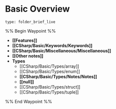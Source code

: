 # Basic Overview
 
```ccard
type: folder_brief_live
```
 
%% Begin Waypoint %%
- **[[Features]]**
- **[[CSharp/Basic/Keywords/Keywords]]**
- **[[CSharp/Basic/Miscellaneous/Miscellaneous]]**
- **[[Other notes]]**
- **Types**
	- [[CSharp/Basic/Types/array]]
	- [[CSharp/Basic/Types/enum]]
	- **[[CSharp/Basic/Types/Notes/Notes]]**
	- **[[null]]**
	- [[CSharp/Basic/Types/struct]]
	- [[CSharp/Basic/Types/tuple]]

%% End Waypoint %%